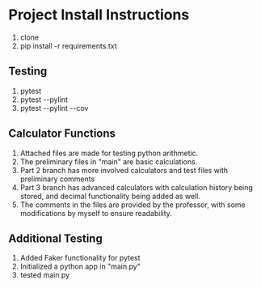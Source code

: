 # Project Install Instructions

1. clone 
2. pip install -r requirements.txt

## Testing
1. pytest
2. pytest --pylint
3. pytest --pylint --cov

## Calculator Functions
1. Attached files are made for testing python arithmetic.
2. The preliminary files in "main" are basic calculations.
3. Part 2 branch has more involved calculators and test files with preliminary comments
4. Part 3 branch has advanced calculators with calculation history being stored, and decimal functionality being added as well. 
5. The comments in the files are provided by the professor, with some modifications by myself to ensure readability.

## Additional Testing
1. Added Faker functionality for pytest
2. Initialized a python app in "main.py"
3. tested main.py
